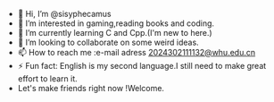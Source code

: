 - 👋 Hi, I’m @sisyphecamus
- 👀 I’m interested in gaming,reading books and coding.
- 🌱 I’m currently learning C and Cpp.(I'm new to here.)
- 💞️ I’m looking to collaborate on some weird ideas.
- 📫 How to reach me :e-mail adress 2024302111132@whu.edu.cn
- ⚡ Fun fact: English is my second language.I still need to make great effort to learn it.
- Let's make friends right now !Welcome.

<!---
sisyphecamus/sisyphecamus is a ✨ special ✨ repository because its `README.md` (this file) appears on your GitHub profile.You can click the Preview link to take a look at your changes.
--->
